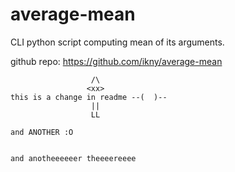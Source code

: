 # average-mean
CLI python script computing mean of its arguments.

github repo: https://github.com/ikny/average-mean
```
			      /\
			     <xx>
this is a change in readme --(  )--
			      ||
			      LL

and ANOTHER :O


and anotheeeeeer theeeereeee
```
